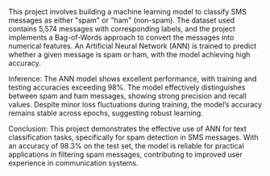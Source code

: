This project involves building a machine learning model to classify SMS messages as either "spam" or "ham" (non-spam). The dataset used contains 5,574 messages with corresponding labels, and the project implements a Bag-of-Words approach to convert the messages into numerical features. An Artificial Neural Network (ANN) is trained to predict whether a given message is spam or ham, with the model achieving high accuracy.

Inference: The ANN model shows excellent performance, with training and testing accuracies exceeding 98%. The model effectively distinguishes between spam and ham messages, showing strong precision and recall values. Despite minor loss fluctuations during training, the model’s accuracy remains stable across epochs, suggesting robust learning.

Conclusion: This project demonstrates the effective use of ANN for text classification tasks, specifically for spam detection in SMS messages. With an accuracy of 98.3% on the test set, the model is reliable for practical applications in filtering spam messages, contributing to improved user experience in communication systems.
